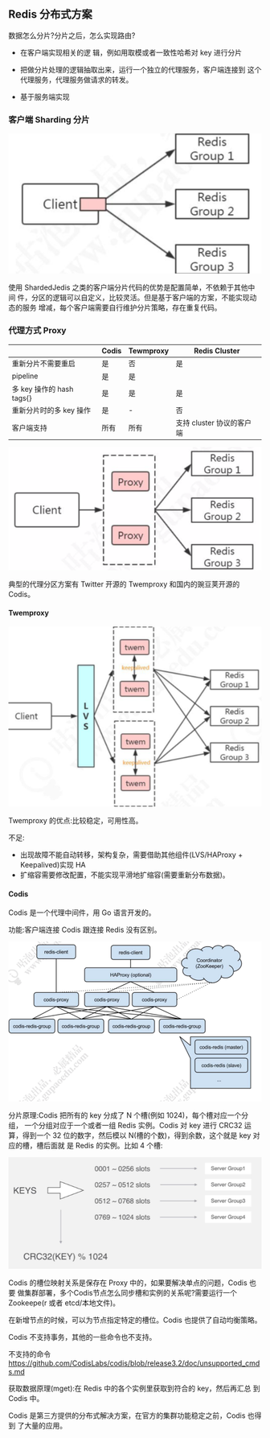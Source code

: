 ## Redis 分布式方案

数据怎么分片?分片之后，怎么实现路由?

- 在客户端实现相关的逻 辑，例如用取模或者一致性哈希对 key 进行分片
- 把做分片处理的逻辑抽取出来，运行一个独立的代理服务，客户端连接到 这个代理服务，代理服务做请求的转发。

- 基于服务端实现

### 客户端 Sharding 分片

![image-20200321211532161](assets/image-20200321211532161.png)

使用 ShardedJedis 之类的客户端分片代码的优势是配置简单，不依赖于其他中间 件，分区的逻辑可以自定义，比较灵活。但是基于客户端的方案，不能实现动态的服务 增减，每个客户端需要自行维护分片策略，存在重复代码。

### 代理方式 Proxy

|                           | Codis | Tewmproxy | Redis Cluster             |
| ------------------------- | ----- | --------- | ------------------------- |
| 重新分片不需要重启        | 是    | 否        | 是                        |
| pipeline                  | 是    | 是        |                           |
| 多 key 操作的 hash tags{} | 是    | 是        | 是                        |
| 重新分片时的多 key 操作   | 是    | -         | 否                        |
| 客户端支持                | 所有  | 所有      | 支持 cluster 协议的客户端 |

![image-20200321211709115](assets/image-20200321211709115.png)

典型的代理分区方案有 Twitter 开源的 Twemproxy 和国内的豌豆荚开源的 Codis。

#### Twemproxy

![image-20200321211807363](assets/image-20200321211807363.png)

Twemproxy 的优点:比较稳定，可用性高。

不足:

-  出现故障不能自动转移，架构复杂，需要借助其他组件(LVS/HAProxy +
  Keepalived)实现 HA 
- 扩缩容需要修改配置，不能实现平滑地扩缩容(需要重新分布数据)。

#### Codis

Codis 是一个代理中间件，用 Go 语言开发的。

功能:客户端连接 Codis 跟连接 Redis 没有区别。

![image-20200321212245552](assets/image-20200321212245552.png)

分片原理:Codis 把所有的 key 分成了 N 个槽(例如 1024)，每个槽对应一个分组， 一个分组对应于一个或者一组 Redis 实例。Codis 对 key 进行 CRC32 运算，得到一个 32 位的数字，然后模以 N(槽的个数)，得到余数，这个就是 key 对应的槽，槽后面就 是 Redis 的实例。比如 4 个槽:

![image-20200321212304165](assets/image-20200321212304165.png)

Codis 的槽位映射关系是保存在 Proxy 中的，如果要解决单点的问题，Codis 也要 做集群部署，多个Codis节点怎么同步槽和实例的关系呢?需要运行一个Zookeepe(r 或者 etcd/本地文件)。

在新增节点的时候，可以为节点指定特定的槽位。Codis 也提供了自动均衡策略。

Codis 不支持事务，其他的一些命令也不支持。

不支持的命令
https://github.com/CodisLabs/codis/blob/release3.2/doc/unsupported_cmds.md

获取数据原理(mget):在 Redis 中的各个实例里获取到符合的 key，然后再汇总 到 Codis 中。

Codis 是第三方提供的分布式解决方案，在官方的集群功能稳定之前，Codis 也得到 了大量的应用。